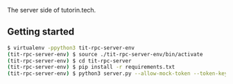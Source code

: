 The server side of tutorin.tech.

## Getting started

```bash
$ virtualenv -ppython3 tit-rpc-server-env
(tit-rpc-server-env) $ source ./tit-rpc-server-env/bin/activate
(tit-rpc-server-env) $ cd tit-rpc-server
(tit-rpc-server-env) $ pip install -r requirements.txt
(tit-rpc-server-env) $ python3 server.py --allow-mock-token --token-key=secret --port=8002
```

